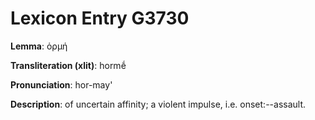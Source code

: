 # Lexicon Entry G3730

**Lemma**: ὁρμή

**Transliteration (xlit)**: hormḗ

**Pronunciation**: hor-may'

**Description**:
of uncertain affinity; a violent impulse, i.e. onset:--assault.
